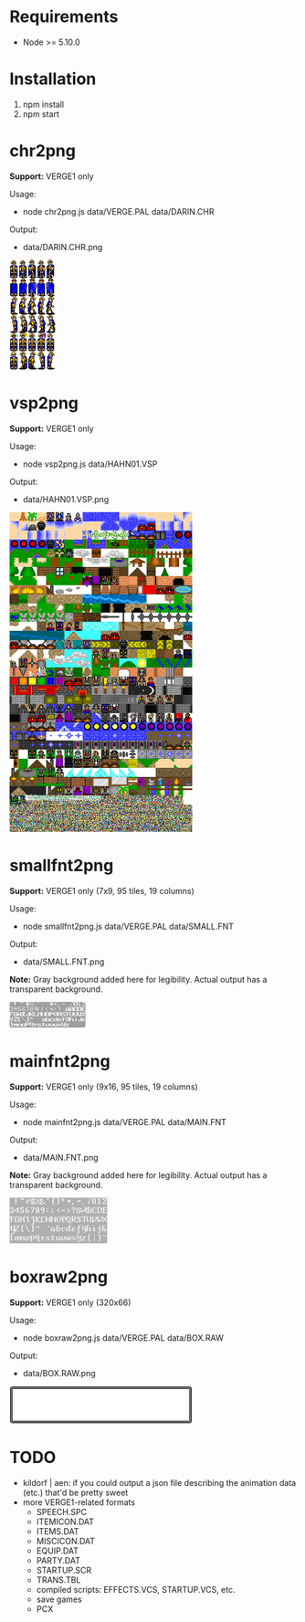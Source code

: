 # Requirements

- Node >= 5.10.0

# Installation

1. npm install
2. npm start

# chr2png

**Support:** VERGE1 only

Usage:

- node chr2png.js data/VERGE.PAL data/DARIN.CHR

Output:

- data/DARIN.CHR.png

![alt text](chr2png-example.png?raw=true "a sample of chr2png cli output")

# vsp2png

**Support:** VERGE1 only

Usage:

- node vsp2png.js data/HAHN01.VSP

Output:

- data/HAHN01.VSP.png

![alt text](vsp2png-example.png?raw=true "a sample of vsp2png cli output")

# smallfnt2png

**Support:** VERGE1 only (7x9, 95 tiles, 19 columns)

Usage:

- node smallfnt2png.js data/VERGE.PAL data/SMALL.FNT

Output:

- data/SMALL.FNT.png

**Note:** Gray background added here for legibility. Actual output has a transparent background.

![alt text](smallfnt2png-example.png?raw=true "a sample of smallfnt2png cli output")

# mainfnt2png

**Support:** VERGE1 only (9x16, 95 tiles, 19 columns)

Usage:

- node mainfnt2png.js data/VERGE.PAL data/MAIN.FNT

Output:

- data/MAIN.FNT.png

**Note:** Gray background added here for legibility. Actual output has a transparent background.

![alt text](mainfnt2png-example.png?raw=true "a sample of mainfnt2png cli output")

# boxraw2png

**Support:** VERGE1 only (320x66)

Usage:

- node boxraw2png.js data/VERGE.PAL data/BOX.RAW

Output:

- data/BOX.RAW.png

![alt text](boxraw2png-example.png?raw=true "a sample of boxraw2png cli output")

# TODO

- kildorf | aen: if you could output a json file describing the animation data (etc.) that'd be pretty sweet
- more VERGE1-related formats
  - SPEECH.SPC
  - ITEMICON.DAT
  - ITEMS.DAT
  - MISCICON.DAT
  - EQUIP.DAT
  - PARTY.DAT
  - STARTUP.SCR
  - TRANS.TBL
  - compiled scripts: EFFECTS.VCS, STARTUP.VCS, etc.
  - save games
  - PCX